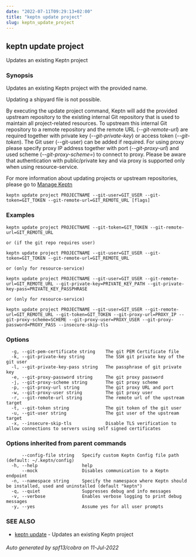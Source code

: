 ```yaml
---
date: "2022-07-11T09:29:13+02:00"
title: "keptn update project"
slug: keptn_update_project
---
```

## keptn update project

Updates an existing Keptn project

### Synopsis

Updates an existing Keptn project with the provided name. 

Updating a shipyard file is not possible.

By executing the update project command, Keptn will add the provided upstream repository to the existing internal Git repository that is used to maintain all project-related resources. 
To upstream this internal Git repository to a remote repository and the remote URL (*--git-remote-url*) are required
together with private key (*--git-private-key*) or access token (*--git-token*). The Git user (--git-user) can be added if required. For using proxy please specify proxy IP address together with port (*--git-proxy-url*) and
used scheme (*--git-proxy-scheme=*) to connect to proxy. Please be aware that authentication with public/private key and via proxy is 
supported only when using resource-service.

For more information about updating projects or upstream repositories, please go to [Manage Keptn](https://v1.keptn.sh/docs/0.17.x/manage/)


```
keptn update project PROJECTNAME --git-user=GIT_USER --git-token=GIT_TOKEN --git-remote-url=GIT_REMOTE_URL [flags]
```

### Examples

```
keptn update project PROJECTNAME --git-token=GIT_TOKEN --git-remote-url=GIT_REMOTE_URL

or (if the git repo requires user)

keptn update project PROJECTNAME --git-user=GIT_USER --git-token=GIT_TOKEN --git-remote-url=GIT_REMOTE_URL

or (only for resource-service)

keptn update project PROJECTNAME --git-user=GIT_USER --git-remote-url=GIT_REMOTE_URL --git-private-key=PRIVATE_KEY_PATH --git-private-key-pass=PRIVATE_KEY_PASSPHRASE

or (only for resource-service)

keptn update project PROJECTNAME --git-user=GIT_USER --git-remote-url=GIT_REMOTE_URL --git-token=GIT_TOKEN --git-proxy-url=PROXY_IP --git-proxy-scheme=SCHEME --git-proxy-user=PROXY_USER --git-proxy-password=PROXY_PASS --insecure-skip-tls
```

### Options

```
  -g, --git-pem-certificate string    The git PEM Certificate file
  -k, --git-private-key string        The SSH git private key of the git user
  -l, --git-private-key-pass string   The passphrase of git private key
  -e, --git-proxy-password string     The git proxy password
  -j, --git-proxy-scheme string       The git proxy scheme
  -p, --git-proxy-url string          The git proxy URL and port
  -w, --git-proxy-user string         The git proxy user
  -r, --git-remote-url string         The remote url of the upstream target
  -t, --git-token string              The git token of the git user
  -u, --git-user string               The git user of the upstream target
  -x, --insecure-skip-tls             Disable TLS verification to allow connections to servers using self signed certificates
```

### Options inherited from parent commands

```
      --config-file string   Specify custom Keptn Config file path (default: ~/.keptn/config)
  -h, --help                 help
      --mock                 Disables communication to a Keptn endpoint
  -n, --namespace string     Specify the namespace where Keptn should be installed, used and uninstalled (default "keptn")
  -q, --quiet                Suppresses debug and info messages
  -v, --verbose              Enables verbose logging to print debug messages
  -y, --yes                  Assume yes for all user prompts
```

### SEE ALSO

* [keptn update](../keptn_update/)	 - Updates an existing Keptn project

###### Auto generated by spf13/cobra on 11-Jul-2022

